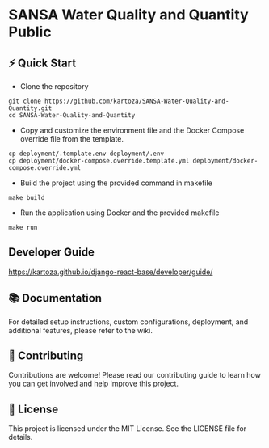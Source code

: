 # SANSA Water Quality and Quantity Public


## ⚡ Quick Start

- Clone the repository
```
git clone https://github.com/kartoza/SANSA-Water-Quality-and-Quantity.git
cd SANSA-Water-Quality-and-Quantity
```

- Copy and customize the environment file and the Docker Compose override file from the template.
```
cp deployment/.template.env deployment/.env
cp deployment/docker-compose.override.template.yml deployment/docker-compose.override.yml
```

- Build the project using the provided command in makefile
```
make build
```

- Run the application using Docker and the provided makefile
```
make run
```

## Developer Guide

https://kartoza.github.io/django-react-base/developer/guide/

## 📚 Documentation
For detailed setup instructions, custom configurations, deployment, and additional features, please refer to the wiki.

## 🤝 Contributing
Contributions are welcome! Please read our contributing guide to learn how you can get involved and help improve this project.

## 📄 License
This project is licensed under the MIT License. See the LICENSE file for details.
